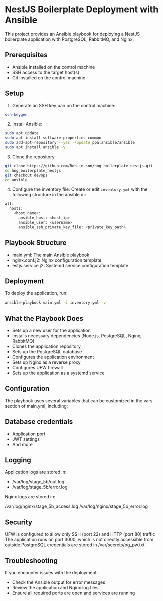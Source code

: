 # NestJS Boilerplate Deployment with Ansible

This project provides an Ansible playbook for deploying a NestJS boilerplate application with PostgreSQL, RabbitMQ, and Nginx.

## Prerequisites

- Ansible installed on the control machine
- SSH access to the target host(s)
- Git installed on the control machine

## Setup

1. Generate an SSH key pair on the control machine:
```sh
ssh-keygen
```

2. Install Ansible:
```sh
sudo apt update
sudo apt install software-properties-common
sudo add-apt-repository --yes --update ppa:ansible/ansible
sudo apt install ansible -y
```

3. Clone the repository:
```sh
git clone https://github.com/Rob-in-son/hng_boilerplate_nestjs.git
cd hng_boilerplate_nestjs
git checkout devops
cd ansible
```

4. Configure the inventory file:
Create or edit `inventory.yml` with the following structure in the ansible dir
```sh
all:
  hosts:
    <host_name>:
      ansible_host: <host_ip>
      ansible_user: <username>
      ansible_ssh_private_key_file: <private_key_path>
```

## Playbook Structure
- main.yml: The main Ansible playbook
- nginx.conf.j2: Nginx configuration template
- estjs.service.j2: Systemd service configuration template


## Deployment
To deploy the application, run:
```sh
ansible-playbook main.yml -i inventory.yml -v
```

## What the Playbook Does

- Sets up a new user for the application
- Installs necessary dependencies (Node.js, PostgreSQL, Nginx, RabbitMQ)
- Clones the application repository
- Sets up the PostgreSQL database
- Configures the application environment
- Sets up Nginx as a reverse proxy
- Configures UFW firewall
- Sets up the application as a systemd service


## Configuration
The playbook uses several variables that can be customized in the vars section of main.yml, including:

## Database credentials
- Application port
- JWT settings
- And more

## Logging
Application logs are stored in:

- /var/log/stage_5b/out.log
- /var/log/stage_5b/error.log

Nginx logs are stored in:

/var/log/nginx/stage_5b_access.log
/var/log/nginx/stage_5b_error.log

## Security

UFW is configured to allow only SSH (port 22) and HTTP (port 80) traffic
The application runs on port 3000, which is not directly accessible from outside
PostgreSQL credentials are stored in /var/secrets/pg_pw.txt

## Troubleshooting
If you encounter issues with the deployment:

- Check the Ansible output for error messages
- Review the application and Nginx log files
- Ensure all required ports are open and services are running
